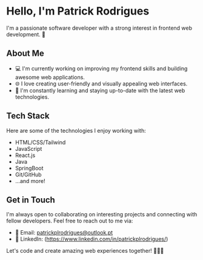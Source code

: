 # Hello, I'm Patrick Rodrigues

I'm a passionate software developer with a strong interest in frontend web development. 🚀

## About Me

- 💻 I'm currently working on improving my frontend skills and building awesome web applications.
- 🌐 I love creating user-friendly and visually appealing web interfaces.
- 🌱 I'm constantly learning and staying up-to-date with the latest web technologies.

## Tech Stack

Here are some of the technologies I enjoy working with:

- HTML/CSS/Tailwind
- JavaScript
- React.js
- Java
- SpringBoot
- Git/GitHub
- ...and more!

## Get in Touch

I'm always open to collaborating on interesting projects and connecting with fellow developers. Feel free to reach out to me via:

- 📧 Email: patrickplrodrigues@outlook.pt
- 💬 LinkedIn: (https://www.linkedin.com/in/patrickplrodrigues/)

Let's code and create amazing web experiences together! 👨‍💻🌐
